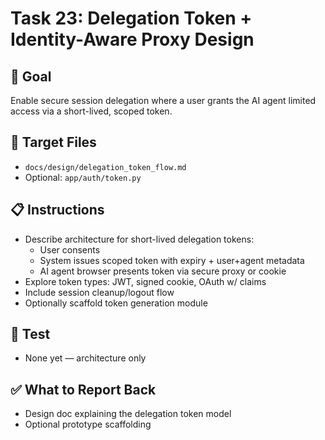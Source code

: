# Task 23: Delegation Token + Identity-Aware Proxy Design

## 🎯 Goal
Enable secure session delegation where a user grants the AI agent limited access via a short-lived, scoped token.

## 📂 Target Files
- `docs/design/delegation_token_flow.md`
- Optional: `app/auth/token.py`

## 📋 Instructions
- Describe architecture for short-lived delegation tokens:
  - User consents
  - System issues scoped token with expiry + user+agent metadata
  - AI agent browser presents token via secure proxy or cookie
- Explore token types: JWT, signed cookie, OAuth w/ claims
- Include session cleanup/logout flow
- Optionally scaffold token generation module

## 🧪 Test
- None yet — architecture only

## ✅ What to Report Back
- Design doc explaining the delegation token model
- Optional prototype scaffolding